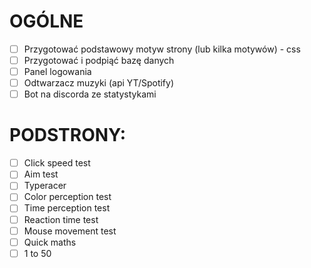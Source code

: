 # OGÓLNE

- [ ] Przygotować podstawowy motyw strony (lub kilka motywów) - css
- [ ] Przygotować i podpiąć bazę danych
- [ ] Panel logowania
- [ ] Odtwarzacz muzyki (api YT/Spotify)
- [ ] Bot na discorda ze statystykami

# PODSTRONY:

- [ ] Click speed test
- [ ] Aim test
- [ ] Typeracer
- [ ] Color perception test
- [ ] Time perception test
- [ ] Reaction time test
- [ ] Mouse movement test
- [ ] Quick maths
- [ ] 1 to 50